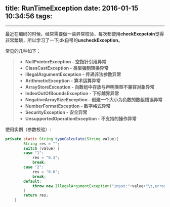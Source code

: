 title: RunTimeException
date: 2016-01-15 10:34:56
tags:
---
---
最近在编码的时候，经常需要做一些异常校验，每次都使用**checkExcpetoin**觉得非常繁琐，所以学习了一下jdk自带的**uncheckException**。

常见的几种如下：

 > - **NullPointerException - 空指针引用异常**
 > - **ClassCastException - 类型强制转换异常**
 > - **IllegalArgumentException - 传递非法参数异常**
 > - **ArithmeticException - 算术运算异常**
 > - **ArrayStoreException - 向数组中存放与声明类型不兼容对象异常**
 > - **IndexOutOfBoundsException - 下标越界异常**
 > - **NegativeArraySizeException - 创建一个大小为负数的数组错误异常**
 > - **NumberFormatException - 数字格式异常**
 > - **SecurityException - 安全异常**
 > - **UnsupportedOperationException - 不支持的操作异常**
 

使用实例（参数校验）:
```java 
private static String typeCalculate(String value){
		String res = "";
		switch (value) {
		case "1":
			res = "0.3";
			break;
		case "2":
			res = "0.6";
			break;
		default:
			throw new IllegalArgumentException("input:"+value+"\t,error input parameter!");
		}
		return res;
	}
```
